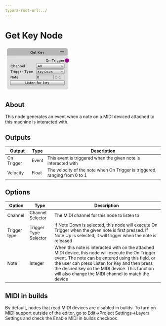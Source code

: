 ```yaml
---
typora-root-url:../
---
```


# Get Key Node

![Get-Key](/IMG/Get-Key.png)

## About

This node generates an event when a note on a MIDI deviced attached to this machine is interacted with.

## Outputs
Output | Type| Description
------------ | -------|------
On Trigger | Event | This event is triggered when the given note is interacted with
Velocity | Float | The velocity of the note when On Trigger is triggered, ranging from 0 to 1

## Options
Option | Type | Description
--- | --- | ---
Channel | Channel Selector | The MIDI channel for this node to listen to
Trigger type | Trigger Type Selector | If Note Down is selected, this node will execute On Trigger when the given note is first pressed. If Note Up is selected, it will trigger when the note is released
Note | Integer | When this note is interacted with on the attached MIDI device, this node will execute the On Trigger event. The note can be entered using this field, or the user can press Listen for Key and then press the desired key on the MIDI device. This function will also change the MIDI channel to match the device

## MIDI in builds

By default, nodes that read MIDI devices are disabled in builds. To turn on MIDI support outside of the editor, go to Edit->Project Settings->Layers Settings and check the  Enable MIDI in builds checkbox
